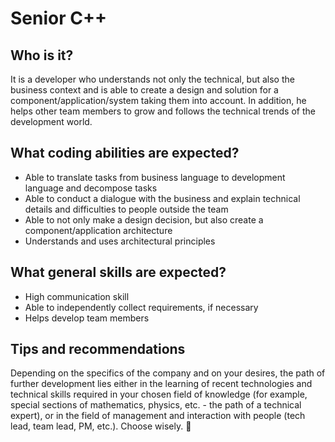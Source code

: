 # Senior C++

## Who is it?

It is a developer who understands not only the technical, but also the business context and is able to create a design and solution for a component/application/system taking them into account. In addition, he helps other team members to grow and follows the technical trends of the development world.

## What coding abilities are expected?

- Able to translate tasks from business language to development language and decompose tasks
- Able to conduct a dialogue with the business and explain technical details and difficulties to people outside the team
- Able to not only make a design decision, but also create a component/application architecture
- Understands and uses architectural principles

## What general skills are expected?

- High communication skill
- Able to independently collect requirements, if necessary
- Helps develop team members

## Tips and recommendations

Depending on the specifics of the company and on your desires, the path of further development lies either in the learning of recent technologies and technical skills required in your chosen field of knowledge (for example, special sections of mathematics, physics, etc. - the path of a technical expert), or in the field of management and interaction with people (tech lead, team lead, PM, etc.). Choose wisely. 🙂
